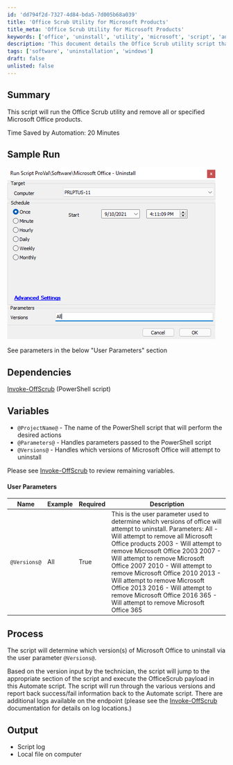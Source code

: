 ```yaml
---
id: 'dd794f2d-7327-4d84-bda5-7d005b68a039'
title: 'Office Scrub Utility for Microsoft Products'
title_meta: 'Office Scrub Utility for Microsoft Products'
keywords: ['office', 'uninstall', 'utility', 'microsoft', 'script', 'automation']
description: 'This document details the Office Scrub utility script that automates the uninstallation of specified Microsoft Office products, streamlining the process and saving considerable time. It includes dependencies, user parameters, and output information for effective execution.'
tags: ['software', 'uninstallation', 'windows']
draft: false
unlisted: false
---
```

## Summary

This script will run the Office Scrub utility and remove all or specified Microsoft Office products.

Time Saved by Automation: 20 Minutes

## Sample Run

![Sample Run](../../../static/img/Microsoft-Office---Uninstall/image_1.png)

See parameters in the below "User Parameters" section

## Dependencies

[Invoke-OffScrub](<../../powershell/Invoke-OfficeScrub.md>) (PowerShell script)

## Variables

- `@ProjectName@` - The name of the PowerShell script that will perform the desired actions
- `@Parameters@` - Handles parameters passed to the PowerShell script
- `@Versions@` - Handles which versions of Microsoft Office will attempt to uninstall

Please see [Invoke-OffScrub](<../../powershell/Invoke-OfficeScrub.md>) to review remaining variables.

#### User Parameters

| Name        | Example | Required | Description                                                                                       |
|-------------|---------|----------|---------------------------------------------------------------------------------------------------|
| `@Versions@`| All     | True     | This is the user parameter used to determine which versions of office will attempt to uninstall.  Parameters:  All - Will attempt to remove all Microsoft Office products  2003 - Will attempt to remove Microsoft Office 2003  2007 - Will attempt to remove Microsoft Office 2007  2010 - Will attempt to remove Microsoft Office 2010  2013 - Will attempt to remove Microsoft Office 2013  2016 - Will attempt to remove Microsoft Office 2016  365 - Will attempt to remove Microsoft Office 365 |

## Process

The script will determine which version(s) of Microsoft Office to uninstall via the user parameter `@Versions@`.

Based on the version input by the technician, the script will jump to the appropriate section of the script and execute the OfficeScrub payload in this Automate script. The script will run through the various versions and report back success/fail information back to the Automate script. There are additional logs available on the endpoint (please see the [Invoke-OffScrub](<../../powershell/Invoke-OfficeScrub.md>) documentation for details on log locations.)

## Output

- Script log
- Local file on computer












